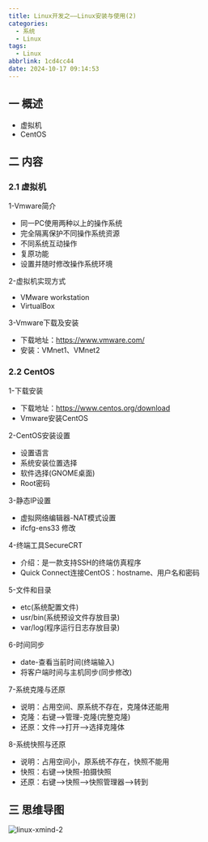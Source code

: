 ```yaml
---
title: Linux开发之——Linux安装与使用(2)
categories:
  - 系统
  - Linux
tags:
  - Linux
abbrlink: 1cd4cc44
date: 2024-10-17 09:14:53
---
```

## 一 概述

* 虚拟机
* CentOS

<!--more-->

## 二  内容

### 2.1 虚拟机

1-Vmware简介

* 同一PC使用两种以上的操作系统
* 完全隔离保护不同操作系统资源
* 不同系统互动操作
* 复原功能
* 设置并随时修改操作系统环境

2-虚拟机实现方式

* VMware workstation
* VirtualBox

3-Vmware下载及安装

* 下载地址：https://www.vmware.com/
* 安装：VMnet1、VMnet2

### 2.2 CentOS

1-下载安装

* 下载地址：https://www.centos.org/download
* Vmware安装CentOS

2-CentOS安装设置

* 设置语言
* 系统安装位置选择
* 软件选择(GNOME桌面)
* Root密码

3-静态IP设置

* 虚拟网络编辑器-NAT模式设置
* ifcfg-ens33 修改

4-终端工具SecureCRT

* 介绍：是一款支持SSH的终端仿真程序
* Quick Connect连接CentOS：hostname、用户名和密码

5-文件和目录

* etc(系统配置文件)
* usr/bin(系统预设文件存放目录)
* var/log(程序运行日志存放目录)

6-时间同步

* date-查看当前时间(终端输入)
* 将客户端时间与主机同步(同步修改)

7-系统克隆与还原

* 说明：占用空间、原系统不存在，克隆体还能用
* 克隆：右键—>管理-克隆(完整克隆)
* 还原：文件—>打开——>选择克隆体

8-系统快照与还原

* 说明：占用空间小，原系统不存在，快照不能用
* 快照：右键—>快照-拍摄快照
* 还原：右键—>快照—>快照管理器—>转到

## 三 思维导图

![linux-xmind-2][1]



[1]:https://cdn.jsdelivr.net/gh/PGzxc/CDN/blog-image/linux-xmind-2.png